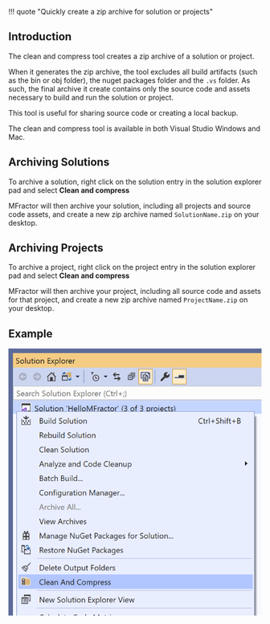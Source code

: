 !!! quote "Quickly create a zip archive for solution or projects"

## Introduction

The clean and compress tool creates a zip archive of a solution or project.

When it generates the zip archive, the tool excludes all build artifacts (such as the bin or obj folder), the nuget packages folder and the `.vs` folder. As such, the final archive it create contains only the source code and assets necessary to build and run the solution or project.

This tool is useful for sharing source code or creating a local backup.

The clean and compress tool is available in both Visual Studio Windows and Mac.

## Archiving Solutions

To archive a solution, right click on the solution entry in the solution explorer pad and select **Clean and compress**

MFractor will then archive your solution, including all projects and source code assets, and create a new zip archive named `SolutionName.zip` on your desktop.

## Archiving Projects

To archive a project, right click on the project entry in the solution explorer pad and select **Clean and compress**

MFractor will then archive your project, including all source code and assets for that project, and create a new zip archive named `ProjectName.zip` on your desktop.

## Example

![Using the clean and compress tool](/img/utilities/clean-compress.png)
